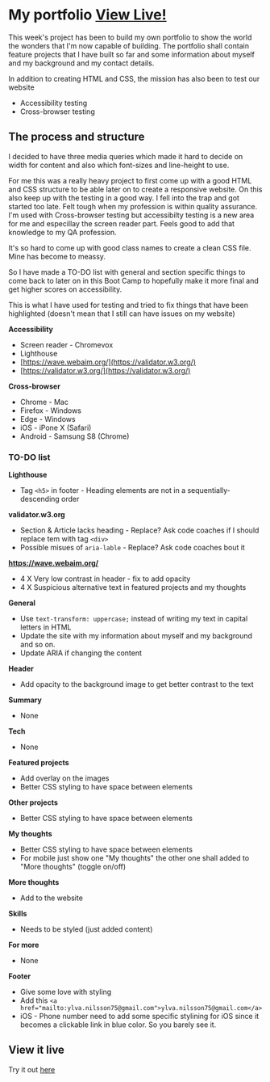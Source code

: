 # My portfolio [View Live!](https://ylva-nilsson-portfolio.netlify.app/)
This week's project has been to build my own portfolio to show the world the wonders that I'm now capable of building. The portfolio shall contain feature projects that I have built so far and some information about myself and my background and my contact details.

In addition to creating HTML and CSS, the mission has also been to test our website

* Accessibility testing
* Cross-browser testing

## The process and structure

I decided to have three media queries which made it hard to decide on width for content and also which font-sizes and line-height to use.

For me this was a really heavy project to first come up with a good HTML and CSS structure to be able later on to create a responsive website. On this also keep up with the testing in a good way. I fell into the trap and got started too late. Felt tough when my profession is within quality assurance. I'm used with Cross-browser testing but accessibilty testing is a new area for me and especillay the screen reader part. Feels good to add that knowledge to my QA profession.

It's so hard to come up with good class names to create a clean CSS file. Mine has become to meassy.

So I have made a TO-DO list with general and section specific things to come back to later on in this Boot Camp to hopefully make it more final and get higher scores on accessibility.

This is what I have used for testing and tried to fix things that have been highlighted (doesn't mean that I still can have issues on my website)

**Accessibility**

* Screen reader - Chromevox
* Lighthouse
* [https://wave.webaim.org/](https://validator.w3.org/)
* [https://validator.w3.org/](https://validator.w3.org/)

**Cross-browser**

* Chrome - Mac
* Firefox - Windows
* Edge - Windows
* iOS - iPone X (Safari)
* Android - Samsung S8 (Chrome)

### TO-DO list

**Lighthouse**

* Tag `<h5>` in footer - Heading elements are not in a sequentially-descending order
 
**validator.w3.org**

* Section & Article lacks heading - Replace? Ask code coaches if I should replace tem with tag `<div>`
* Possible misues of `aria-lable` - Replace? Ask code coaches bout it

**https://wave.webaim.org/**

* 4 X Very low contrast in header - fix to add opacity
* 4 X Suspicious alternative text in featured projects and my thoughts

**General**

* Use `text-transform: uppercase;` instead of writing my text in capital letters in HTML
* Update the site with my information about myself and my background and so on.
* Update ARIA if changing the content 

**Header**

* Add opacity to the background image to get better contrast to the text

**Summary**

* None

**Tech**

* None

**Featured projects**

* Add overlay on the images
* Better CSS styling to have space between elements

**Other projects**

* Better CSS styling to have space between elements

**My thoughts**

* Better CSS styling to have space between elements
* For mobile just show one "My thoughts" the other one shall added to "More thoughts" (toggle on/off)

**More thoughts**

* Add to the website

**Skills**

* Needs to be styled (just added content)

**For more**

* None

**Footer**

* Give some love with styling
* Add this `<a href="mailto:ylva.nilsson75@gmail.com">ylva.nilsson75@gmail.com</a>`
* iOS - Phone number need to add some specific stylining for iOS since it becomes a clickable link in blue color. So you barely see it.  


## View it live

Try it out [here](https://ylva-nilsson-portfolio.netlify.app/)


